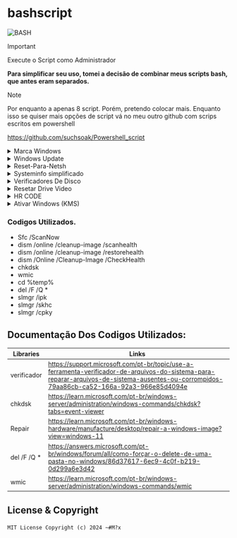 # bashscript
![BASH](https://img.shields.io/badge/Made%20with-Bash-1f425f.svg)

>[!IMPORTANT]
> Execute o Script como Administrador

**Para simplificar seu uso, tomei a decisão de combinar meus scripts bash, que antes eram separados.**

>[!NOTE]
>Por enquanto a apenas 8 script. Porém, pretendo colocar mais. Enquanto isso se quiser mais opções de script vá no meu outro github com scrips escritos em powershell
>
>https://github.com/suchsoak/Powershell_script

<details>

<summary>Marca Windows</summary>


Este script ele irá limpar o cache da chave windows o que você terar que colocar novamente caso utilize o script. Este script permite também, fazer com que aquela marca do windows: "Ative o windows", ela simplesmente desapareça quando reiniciar a maquina quando o script tiver sido utilizado.

`SLMGR.VBS /CPKY`: Este comando é usado para limpar a chave do produto do registro do Windows. Ele remove a chave do produto sem desinstalá-la do sistema. Isso pode ser útil para impedir que programas maliciosos acessem a chave do produto por meio do registro.

`SLMGR.VBS /CKMS`: Este comando é usado para limpar o nome do servidor de Gerenciamento de Chaves (KMS) usado para ativação. O KMS é um serviço da Microsoft que permite que organizações ativem seus sistemas operacionais Windows usando um servidor de rede local em vez de chaves de produto individuais. Este comando limpa o nome do servidor KMS, o que significa que o sistema não usará mais o KMS para ativação.

`Net stop Sppsvc`: Este comando interrompe o serviço de Plataforma de Proteção de Software (Sppsvc). O Sppsvc é responsável por gerenciar a licença e ativação de software em sistemas Windows. Parar esse serviço pode ser útil em determinados cenários de solução de problemas ou ao realizar tarefas de manutenção específicas.

`CD C:\Windows\System32\SPP\Store\2.0`: Este comando muda o diretório atual para a localização especificada. Neste caso, ele muda para a pasta "C:\Windows\System32\SPP\Store\2.0". Essa pasta é onde os arquivos de licença do Windows são armazenados.

`Ren Tokens.dat Tokens.old`: Este comando renomeia o arquivo "Tokens.dat" para "Tokens.old". Isso pode ser útil para fazer backup do arquivo original ou para resolver problemas relacionados à ativação do Windows.

`SLMGR.VBS /RILC`: Este comando reativa a licença de software do Windows. Ele reconstrói a licença de software no sistema, o que pode ser útil se a ativação do Windows estiver enfrentando problemas.

| Marca d'água solicitando ativação do Windows |  Link |
| ------ | ------ |
|  Marca windows  | https://answers.microsoft.com/pt-br/windows/forum/all/marca-d%C3%A1gua-solicitando-ativa%C3%A7%C3%A3o-do/2ca8e29c-a54c-4498-baa6-22b04aa2b81c  


</details>


<details>

<summary>Windows Update</summary>

Para explicar o script, ele irar verificar como o comandos do net recursos do windows update para tudo ocorrer bem. Caso esteja tenho problemas como o windows update, pode para eles usando o stop no start assim você reinicia o seu sistema. Ai verifica se tudo está certo.

> Os comandos com o "SC" funcionam apenas no terminal CMD windows, não funcionam no powershell. Já os demais como o net funcioname nos dois sem problema.

```sh

net start bits
net start wuauserv
net start cryptSvc
net start msiserver

SC config wuauserv start= auto 

SC config bits start= auto 

SC config cryptsvc start= auto 
SC config trustedinstaller start= auto
net start bits
net start wuauserv
net start cryptSvc
net start msiserver

SC config wuauserv start= auto 

SC config bits start= auto 

SC config cryptsvc start= auto 
SC config trustedinstaller start= auto

```

`net start bits`: Este comando inicia o serviço Background Intelligent Transfer Service (BITS). O BITS é um serviço do Windows que facilita a transferência assíncrona, priorizada e limitada de arquivos entre máquinas usando a largura de banda da rede ociosa.

`net start wuauserv`: Este comando inicia o serviço Windows Update (wuauserv). O serviço Windows Update é responsável por gerenciar e fornecer atualizações para o sistema operacional Windows.

`net start cryptSvc`: Este comando inicia o serviço Cryptographic Services (cryptSvc). O serviço Cryptographic Services fornece funções criptográficas essenciais para o Windows, como criptografia, descriptografia e operações com certificados.

`net start msiserver`: Este comando inicia o serviço Windows Installer (msiserver). O serviço Windows Installer é responsável por instalar, modificar e remover pacotes de software no formato MSI (Microsoft Installer).

`SC config wuauserv start= auto`: Este comando usa o comando SC (Service Control) para configurar o tipo de inicialização do serviço Windows Update (wuauserv) como automático. Configurar o tipo de inicialização como automático garante que o serviço seja iniciado automaticamente quando o sistema inicializar.

`SC config bits start= auto`: Este comando usa o comando SC para configurar o tipo de inicialização do serviço Background Intelligent Transfer Service (bits) como automático. Configurar o tipo de inicialização como automático garante que o serviço seja iniciado automaticamente quando o sistema inicializar.

`SC config cryptsvc start= auto`: Este comando usa o comando SC para configurar o tipo de inicialização do serviço Cryptographic Services (cryptsvc) como automático. Configurar o tipo de inicialização como automático garante que o serviço seja iniciado automaticamente quando o sistema inicializar.

`SC config trustedinstaller start= auto`: Este comando usa o comando SC para configurar o tipo de inicialização do serviço TrustedInstaller (trustedinstaller) como automático. O serviço TrustedInstaller é responsável por instalar, modificar e remover atualizações do Windows e componentes opcionais.

</details>

<details>

<summary>Reset-Para-Netsh</summary>

# Resetar-Configurações-Da-Internet-No-Computador.

Abra o Script como Administrador

 Um script Bat, que resetar configurações e portas como TCP. Do computador, Caso esteja tendo problemas com internet no computador ou notbook.

> Aplica-se a: Windows Server 2022, Windows Server 2019, Windows Server 2016, Azure Stack HCI, versões 21H2 e 20H2

# Como Usar

Via terminal:

```sh
  start Reset_net.bat 
```

Via Sistema Operacional Gráfico:

```sh
  Execute o arquivo como Admistrador! 
```

# Codigos utilizados:

> Shell de Rede (netsh)

<ul>
<li>netsh winsock reset all</li>
<li>netsh int 6to4 reset all</li>
<li>netsh int ipv4 reset all</li>
<li>netsh int ipv6 reset all</li>
<li>netsh int httpstunnel reset all</li>  
<li>netsh int isatap reset all</li>  
<li>netsh int portproxy reset all</li>  
<li>netsh int tcp reset all</li>  
<li>netsh int teredo reset all</li> 
<li>ipconfig /renew</li>
<li>netsh advfirewall firewall add rule name="Block %porta%" dir=in action=block protocol=TCP localport=%porta% </li>
</ul>

# Mais informações sobre os comandos utilizados:

| Libraries |  Links |
| ------ | ------ |
|  shell de rede|  [https://learn.microsoft.com/pt-br/windows/win32/wmisdk/wmic](https://learn.microsoft.com/pt-br/windows-server/networking/technologies/netsh/netsh)
|  Netsh | [https://learn.microsoft.com/pt-br/windows-server/networking/technologies/netsh/netsh](https://learn.microsoft.com/pt-br/previous-versions/windows/it-pro/windows-server-2008-R2-and-2008/cc754516(v=ws.10)) 
|  Ipconfig |  [https://learn.microsoft.com/pt-br/windows-server/administration/windows-commands/ipconfig](https://learn.microsoft.com/pt-br/windows-server/administration/windows-commands/ipconfig)
 
</details>

<details>

<summary>Systeminfo simplificado</summary>

# Um systeminfo simplificado

O intuito do script é ter informações sobre seu Desktop pessoal.

# Como usar:

Para utilizar o script, baixe ele em arquivo zipado ou por linha de comando (cmd)

Execute ele de preferencia como administrador.

# Via cmd windows:

> Já com o Informações.bat instalado, execute no terminal se preferir:

```sh
 start Informacoes.bat
```

# Sobre o script

O script irar retornar informações sobre: 

processador

```sh
 @echo [!] Informacoes Do Processador:
color 5
timeout /t 6 > null
@echo.
wmic CPU get name
@echo.
@echo [*] Arquitetura: %PROCESSOR_ARCHITECTURE%
@echo [*] Processador: %PROCESSOR_IDENTIFIER% 
@echo [*] Versao: %PROCESSOR_REVISION% 
@echo [*] Nucleos: %NUMBER_OF_PROCESSORS%
@echo.
@echo --------------------

```

Disco

```sh
@echo [!] Informacoes do disco:
color 6
timeout /t 5 > null
@echo.
wmic diskdrive list brief
@echo --------------------
@echo.
@echo [!] Informacoes da Placa De Video:
color 7
timeout /t 5 > null
@echo.
wmic path win32_VideoController get name
wmic path win32_VideoController get name, adapterram, driverversion
@echo.
@echo --------------------
```
Memoria Ram

```sh
@echo [!] Informacoes da Memoria Ram:
@echo.
wmic memorychip get Manufacturer,Capacity,PartNumber,Speed,DeviceLocator
echo.
@echo --------------------

```
Informações De Rede

```sh
@echo [!] Informacoes De Rede:
@echo.
timeout /t 6 > null
color 8
netsh interface ipv4 show addresses "Wi-Fi" | findstr "Endereço IP"
netsh wlan show interfaces | findstr "Perfil"
netsh wlan show interfaces | findstr "Estado"
netsh wlan show interfaces | findstr "Sinal"
netsh wlan show interfaces | findstr "Canal"
netsh wlan show interfaces | findstr "Descrição"
netsh wlan show interfaces | findstr "BSSID"
netsh wlan show interfaces | findstr "Criptografia"
netsh wlan show interfaces | findstr "Faixa"
```

Para obter informações do ip e relacionado a endereço, foi utilizado o curl junto como o ipinfo.io

```sh

curl -s ipinfo.io | findstr "ip"
curl -s ipinfo.io | findstr "country"
curl -s ipinfo.io | findstr "region"
curl -s ipinfo.io | findstr "postal"
curl -s ipinfo.io | findstr "city"
curl -s ipinfo.io | findstr "hostname"
curl -s ipinfo.io | findstr "loc"
curl -s ipinfo.io | findstr "org"

```

E outras informações adicionais, como placa de video, endereço ip, Proprietário registrado e etc.

# As informações serão arquivadas em um arquivo informacoes.txt

```sh

@echo [!] Salvando as informacoes em um arquivo txt (informacoes.txt)...
@echo --------------------
@echo off
@echo -------------------- > informacoes.txt
@echo. >> informacoes.txt
@echo [*] github: https://github.com/suchsoak >> informacoes.txt
@echo. >> informacoes.txt
@echo -------------------- >> informacoes.txt
@echo. >> informacoes.txt
wmic OS get name >> informacoes.txt
ver >> informacoes.txt
@echo. >> informacoes.txt
date /t >> informacoes.txt
@echo.  >> informacoes.txt

```

## Pesquisas Relacionadas:

| Libraries |  Links |
| ------ | ------ |
|  Wmic |  https://learn.microsoft.com/pt-br/windows/win32/wmisdk/wmic
|  Netsh | https://learn.microsoft.com/pt-br/windows-server/networking/technologies/netsh/netsh 
| Comandos | https://learn.microsoft.com/pt-br/windows-server/administration/windows-commands/windows-commands 


</details>

<details>

<summary>Verificadores De Disco</summary>


# HD_Verificadores_Bat

Abra o arquivo.bat como adiminstrador.

> Verificadores Para Profissionais De Ti. Um simples script para verificar arquivos do hd ou ssd.

<p align="center">
  <img src="https://github.com/suchsoak/bashscript/blob/main/diskimg/disk.png" alt="disk.png">
</p>

# Como usar

```sh
  start Verificadores.bat
```

</details>

<details>

<summary>Resetar Drive Video</summary>

## Esse pequeno script vai reiniciar o drive de vídeo

```sh
pnputil /enum-devices /class Display | findstr "ID da Instância"
pnputil /restart-device "%ID%"
```
### O segredo está nesses `2 comandos` que utilizando a ferramenta pnputil você pode reinicar o drive de vídeo, caso esteja tendo algum problema relacionado. ou pode muito bem utilizar o atalho do telcado `CTRL+SHIFT+WINDOWS+B`

</details>

<details>

<summary>HR CODE</summary>

### Esse pequeno script vai gerar um `hq code` do link que você fornecer.

>Parte do código
```sh
curl qrenco.de/%qr%
```

<p align="center">
  <img src="https://github.com/suchsoak/bashscript/blob/main/diskimg/HQCODE.png" alt="HRCODE.png">
</p>

</details>


<details>

<summary>Ativar Windows (KMS)</summary>

# Ative o seu windows utilizando chave publica do KMS

>Você pode utilizar essa chave pública para o seu windows, mas para uso pessoal não é altamente legal.


### Aqui as chaves separadas

```sh
Windows Version	Product Key
Windows 11 Home	TX9XD-98N7V-6WMQ6-BX7FG-H8Q99
Windows 11 Home N	3KHY7-WNT83-DGQKR-F7HPR-844BM
Windows 11 Home Home Single Language	7HNRX-D7KGG-3K4RQ-4WPJ4-YTDFH
Windows 11 Home Country Specific	PVMJN-6DFY6-9CCP6-7BKTT-D3WVR
Windows 11 Pro	W269N-WFGWX-YVC9B-4J6C9-T83GX
Windows 11 Pro N	MH37W-N47XK-V7XM9-C7227-GCQG9
Windows 11 Pro for Workstations	NRG8B-VKK3Q-CXVCJ-9G2XF-6Q84J
Windows 11 Pro for Workstations N	9FNHH-K3HBT-3W4TD-6383H-6XYWF
Windows 11 Pro Education	6TP4R-GNPTD-KYYHQ-7B7DP-J447Y
Windows 11 Pro Education N	YVWGF-BXNMC-HTQYQ-CPQ99-66QFC
Windows 11 Education	NW6C2-QMPVW-D7KKK-3GKT6-VCFB2
Windows 11 Education N	2WH4N-8QGBV-H22JP-CT43Q-MDWWJ
Windows 11 Enterprise	NPPR9-FWDCX-D2C8J-H872K-2YT43
Windows 11 Enterprise N	DPH2V-TTNVB-4X9Q3-TJR4H-KHJW4
Windows 11 Enterprise G	YYVX9-NTFWV-6MDM3-9PT4T-4M68B
Windows 11 Enterprise G N	44RPN-FTY23-9VTTB-MP9BX-T84FV
Windows 11 Enterprise LTSC 2019	M7XTQ-FN8P6-TTKYV-9D4CC-J462D
Windows 11 Enterprise N LTSC 2019	92NFX-8DJQP-P6BBQ-THF9C-7CG2H
```

### Dentro do script você terá a `opção de escolha`, escolherá qual Windows é o seu e a chave será colocada.

```sh
@echo::::::::::::::::::::::::::::::::::::::::::::
@echo:: [*] 1. Windows 11 Home
@echo:: [*] 2. Windows 11 Home N
@echo:: [*] 3. Windows 11 Home Home Single Language
@echo:: [*] 4. Windows 11 Country Specific
@echo:: [*] 5. Windows 11 Pro
@echo:: [*] 6. Windows 11 Pro N
...
```


| Libraries |  Links |
| ------ | ------ |
| Windows 11 Product Keys | https://gist.github.com/sevynkooper/8e60a6038b10e57c31830f279a026bef
| Slmgr.vbs | https://learn.microsoft.com/pt-br/windows-server/get-started/activation-slmgr-vbs-options 


</details>


### Codigos Utilizados.

<ul>
<li>Sfc /ScanNow</li>
<li>dism /online /cleanup-image /scanhealth</li>
<li>dism /online /cleanup-image /restorehealth</li>
<li>dism /Online /Cleanup-Image /CheckHealth</li>
<li>chkdsk</li>  
<li>wmic</li> 
<li>cd %temp%</li> 
<li>del /F /Q *</li>  
<li>slmgr /ipk</li>  
<li>slmgr /skhc</li>  
<li>slmgr /cpky</li>  
 
</ul>

## Documentação Dos Codigos Utilizados:

| Libraries |  Links |
| ------ | ------ |
| verificador |   https://support.microsoft.com/pt-br/topic/use-a-ferramenta-verificador-de-arquivos-do-sistema-para-reparar-arquivos-de-sistema-ausentes-ou-corrompidos-79aa86cb-ca52-166a-92a3-966e85d4094e
| chkdsk | https://learn.microsoft.com/pt-br/windows-server/administration/windows-commands/chkdsk?tabs=event-viewer
| Repair | https://learn.microsoft.com/pt-br/windows-hardware/manufacture/desktop/repair-a-windows-image?view=windows-11
| del /F /Q * | https://answers.microsoft.com/pt-br/windows/forum/all/como-forçar-o-delete-de-uma-pasta-no-windows/86d37617-6ec9-4c0f-b219-0d299a6e3d42
| wmic | https://learn.microsoft.com/pt-br/windows-server/administration/windows-commands/wmic

License & Copyright
-----------------------
`MIT License Copyright (c) 2024 ~#M?x`
